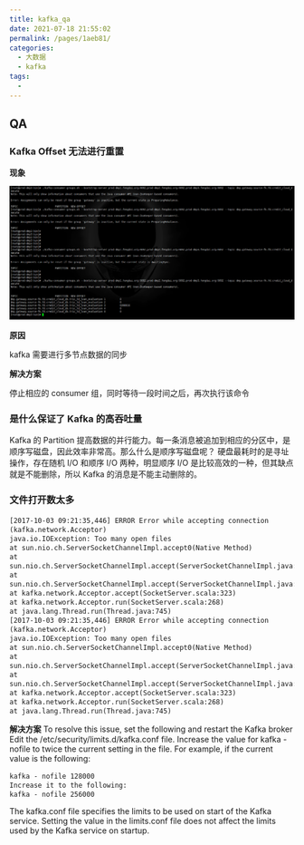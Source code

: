 ```yaml
---
title: kafka_qa
date: 2021-07-18 21:55:02
permalink: /pages/1aeb81/
categories:
  - 大数据
  - kafka
tags:
  - 
---
```

## QA

### Kafka Offset 无法进行重置

**现象**

![kafka_qa_001](assets/kafka_qa_001.png)

**原因**

kafka 需要进行多节点数据的同步

**解决方案**

停止相应的 consumer 组，同时等待一段时间之后，再次执行该命令

### 是什么保证了 Kafka 的高吞吐量

Kafka 的 Partition 提高数据的并行能力。每一条消息被追加到相应的分区中，是顺序写磁盘，因此效率非常高。那么什么是顺序写磁盘呢？ 硬盘最耗时的是寻址操作，存在随机 I/O 和顺序 I/O 两种，明显顺序 I/O 是比较高效的一种，但其缺点就是不能删除，所以 Kafka 的消息是不能主动删除的。

### 文件打开数太多

```
[2017-10-03 09:21:35,446] ERROR Error while accepting connection (kafka.network.Acceptor)
java.io.IOException: Too many open files
at sun.nio.ch.ServerSocketChannelImpl.accept0(Native Method)
at sun.nio.ch.ServerSocketChannelImpl.accept(ServerSocketChannelImpl.java:422)
at sun.nio.ch.ServerSocketChannelImpl.accept(ServerSocketChannelImpl.java:250)
at kafka.network.Acceptor.accept(SocketServer.scala:323)
at kafka.network.Acceptor.run(SocketServer.scala:268)
at java.lang.Thread.run(Thread.java:745)
[2017-10-03 09:21:35,446] ERROR Error while accepting connection (kafka.network.Acceptor)
java.io.IOException: Too many open files
at sun.nio.ch.ServerSocketChannelImpl.accept0(Native Method)
at sun.nio.ch.ServerSocketChannelImpl.accept(ServerSocketChannelImpl.java:422)
at sun.nio.ch.ServerSocketChannelImpl.accept(ServerSocketChannelImpl.java:250)
at kafka.network.Acceptor.accept(SocketServer.scala:323)
at kafka.network.Acceptor.run(SocketServer.scala:268)
at java.lang.Thread.run(Thread.java:745)

```

**解决方案**
To resolve this issue, set the following and restart the Kafka broker
Edit the /etc/security/limits.d/kafka.conf file.
Increase the value for kafka - nofile to twice the current setting in the file. For example, if the current value is the following:

```
kafka - nofile 128000
Increase it to the following:
kafka - nofile 256000
```

The kafka.conf file specifies the limits to be used on start of the Kafka service.
Setting the value in the limits.conf file does not affect the limits used by the Kafka service on startup.
